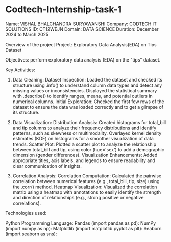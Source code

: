 # Codtech-Internship-task-1
Name: VISHAL BHALCHANDRA SURYAWANSHI
Company: CODTECH IT SOLUTIONS
ID: CT12WEJN
Domain: DATA SCIENCE
Duration: December 2024 to March 2025

Overview of the project 
Project: Exploratory Data Analysis(EDA) on Tips Dataset

Objectives: perform exploratory data analysis (EDA) on the "tips" dataset. 

Key Activities:

1. Data Cleaning:
Dataset Inspection:
Loaded the dataset and checked its structure using .info() to understand column data types and detect any missing values or inconsistencies.
Displayed the statistical summary with .describe() to identify ranges, means, and potential outliers in numerical columns.
Initial Exploration:
Checked the first few rows of the dataset to ensure the data was loaded correctly and to get a glimpse of its structure.

2. Data Visualization:
Distribution Analysis:
Created histograms for total_bill and tip columns to analyze their frequency distributions and identify patterns, such as skewness or multimodality.
Overlayed kernel density estimates (KDE) on histograms for a smoother visualization of data trends.
Scatter Plot:
Plotted a scatter plot to analyze the relationship between total_bill and tip, using color (hue='sex') to add a demographic dimension (gender differences).
Visualization Enhancements:
Added appropriate titles, axis labels, and legends to ensure readability and clear communication of insights.

3. Correlation Analysis:
Correlation Computation:
Calculated the pairwise correlation between numerical features (e.g., total_bill, tip, size) using the .corr() method.
Heatmap Visualization:
Visualized the correlation matrix using a heatmap with annotations to easily identify the strength and direction of relationships (e.g., strong positive or negative correlations).

Technologies used:

Python Programming Language:
Pandas (import pandas as pd):
NumPy (import numpy as np):
Matplotlib (import matplotlib.pyplot as plt):
Seaborn (import seaborn as sns):

